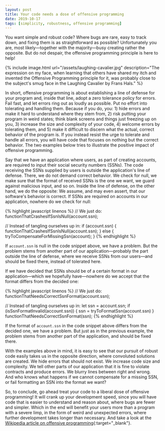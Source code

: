 ```yaml
---
layout: post
title: Your code needs a dose of offensive programming
date: 2019-10-17
tags: [simplicity, robustness, offensive programming]
---
```

You want simple and robust code? Where bugs are rare, easy to track down, and fixing them is as straightforward as possible? Unfortunately you are, most likely&mdash;together with the majority&mdash;busy creating rather the opposite. But do not despair, the offensive programming principle is here to help!

{% include image.html url="/assets/laughing-cavalier.jpg" description="The expression on my face, when learning that others have shared my itch and invented the Offensive Programming principle for it, was probably close to the subject's smug face in the Laughing Cavalier by Frans Hals." %}

In short, offensive programming is about establishing a line of defense for your program and, inside that line, adopt a zero tolerance policy for errors. Fail fast, and let errors ring out as loudly as possible. Put no effort into tolerating and handling them. Because if you do, you: 1) hide errors and make it hard to understand where they stem from, 2) risk putting your program in weird states; think blank screens and things just freezing up on you, 3) increase the size and complexity of your code, 4) welcome errors by tolerating them, and 5) make it difficult to discern what the actual, correct behavior of the program is. If you instead resist the urge to tolerate and handle all errors, you will have code that focuses on nothing but the correct behavior. The two examples below tries to illustrate the positive impact of offensive programming.

Say that we have an application where users, as part of creating accounts, are required to input their social security numbers (SSNs). The code receiving the SSNs supplied by users is outside the application's line of defense. There, we do not demand correct behavior. We check for null, we make sure that the format of received SSNs is the one we want, we guard against malicious input, and so on. Inside the line of defense, on the other hand, we do the opposite: We assume, and may even assert, that our software's behavior is correct. If SSNs are required on accounts in our application, nowhere do we check for null:

{% highlight javascript linenos %}
// We just do:
functionThatCrashesIfSsnIsNull(account.ssn);

// Instead of tangling ourselves up in:
if (account.ssn) {
  functionThatCrashesIfSsnIsNull(account.ssn);
} else {
  tryToCompensateForMissingSsn(account);
}
{% endhighlight %}

If `account.ssn` is null in the code snippet above, we have a problem. But the problem stems from another part of our application&mdash;probably the part outside the line of defense, where we receive SSNs from our users&mdash;and should be fixed there, instead of tolerated here.

If we have decided that SSNs should be of a certain format in our application&mdash;which we hopefully have&mdash;nowhere do we accept that the format differs from the decided one:

{% highlight javascript linenos %}
// We just do:
functionThatNeedsCorrectSsnFormat(account.ssn);

// Instead of tangling ourselves up in:
let ssn = account.ssn;
if (isSsnFormatInvalid(account.ssn)) {
  ssn = tryToFormatSsn(account.ssn)
}
functionThatNeedsCorrectSsnFormat(ssn);
{% endhighlight %}

If the format of `account.ssn` in the code snippet above differs from the decided one, we have a problem. But just as in the previous example, the problem stems from another part of the application, and should be fixed there.

With the examples above in mind, it is easy to see that our pursuit of robust code easily takes us in the opposite direction, where convoluted solutions are created. We hide errors that should not exist. We increase code size and complexity. We tell other parts of our application that it is fine to violate contracts and produce errors. We blurry lines between right and wrong. And who knows what happens if we cannot compensate for a missing SSN, or fail formatting an SSN into the format we want?

So, to conclude, go ahead treat your code to a liberal dose of offensive programming! It will crank up your development speed, since you will have code that is easier to understand and reason about, where bugs are fewer and simpler. Which in the end will benefit your users more than a program with a severe limp, in the form of weird and unexpected errors, where further development takes longer than necessary. And take a look at the [Wikipedia article on offensive programming](https://en.wikipedia.org/wiki/Offensive_programming){:target="_blank"}.
